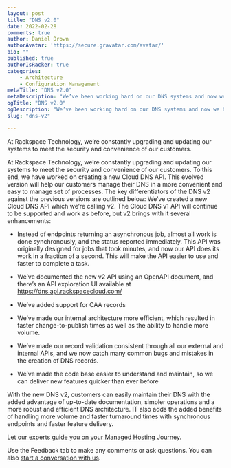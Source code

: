 ```yaml
---
layout: post
title: "DNS v2.0"
date: 2022-02-28
comments: true
author: Daniel Drown
authorAvatar: 'https://secure.gravatar.com/avatar/'
bio: ""
published: true
authorIsRacker: true
categories:
    - Architecture
    - Configuration Management
metaTitle: "DNS v2.0"
metaDescription: "We’ve been working hard on our DNS systems and now we have some results to share."
ogTitle: "DNS v2.0"
ogDescription: "We’ve been working hard on our DNS systems and now we have some results to share."
slug: "dns-v2"

---
```

At Rackspace Technology, we’re constantly upgrading and updating our systems to meet the security and convenience of our customers.

<!--more-->

At Rackspace Technology, we’re constantly upgrading and updating our systems to meet the security and convenience of our customers. To this end, we have worked on creating a new Cloud DNS API. This evolved version will help our customers manage their DNS in a more convenient and easy to manage set of processes. The key differentiators of the DNS v2 against the previous versions are outlined below:
We’ve created a new Cloud DNS API which we’re calling v2. The Cloud DNS v1 API will continue to be supported and work as before, but v2 brings with it several enhancements:


-	Instead of endpoints returning an asynchronous job, almost all work is done synchronously, and the status reported immediately. This API was originally designed for jobs that took minutes, and now our API does its work in a fraction of a second. This will make the API easier to use and faster to complete a task.

-	We’ve documented the new v2 API using an OpenAPI document, and there’s an API exploration UI available at https://dns.api.rackspacecloud.com/

-	We’ve added support for CAA records

-	We’ve made our internal architecture more efficient, which resulted in faster change-to-publish times as well as the ability to handle more volume.

-	We’ve made our record validation consistent through all our external and internal APIs, and we now catch many common bugs and mistakes in the creation of DNS records.

-	We’ve made the code base easier to understand and maintain, so we can deliver new features quicker than ever before

With the new DNS v2, customers can easily maintain their DNS with the added advantage of up-to-date documentation, simpler operations and a more robust and efficient DNS architecture. IT also adds the added benefits of handling more volume and faster turnaround times with synchronous endpoints and faster feature delivery.


<a class="cta red" id="cta" href="https://www.rackspace.com/cloud/bare-metal">Let our experts guide you on your Managed Hosting Journey.</a>

Use the Feedback tab to make any comments or ask questions. You can also
[start a conversation with us](https://www.rackspace.com/contact).
